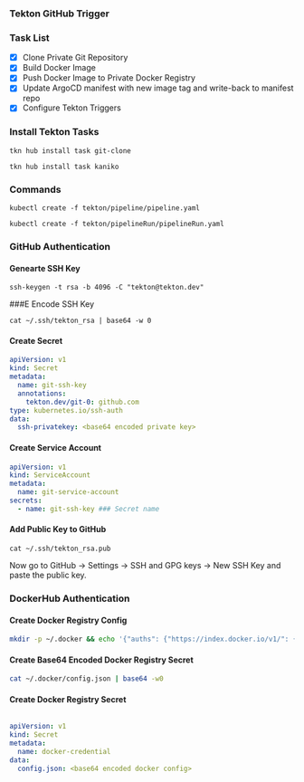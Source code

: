 ### Tekton GitHub Trigger

### Task List

- [x] Clone Private Git Repository
- [x] Build Docker Image
- [x] Push Docker Image to Private Docker Registry
- [x] Update ArgoCD manifest with new image tag and write-back to manifest repo
- [x] Configure Tekton Triggers

### Install Tekton Tasks

```
tkn hub install task git-clone

tkn hub install task kaniko
```

### Commands

```
kubectl create -f tekton/pipeline/pipeline.yaml

kubectl create -f tekton/pipelineRun/pipelineRun.yaml
```

### GitHub Authentication

#### Genearte SSH Key

```
ssh-keygen -t rsa -b 4096 -C "tekton@tekton.dev"
```

###E Encode SSH Key

```
cat ~/.ssh/tekton_rsa | base64 -w 0
```

#### Create Secret

```yaml
apiVersion: v1
kind: Secret
metadata:
  name: git-ssh-key
  annotations:
    tekton.dev/git-0: github.com
type: kubernetes.io/ssh-auth
data:
  ssh-privatekey: <base64 encoded private key>
```

#### Create Service Account

```yaml
apiVersion: v1
kind: ServiceAccount
metadata:
  name: git-service-account
secrets:
  - name: git-ssh-key ### Secret name
```

#### Add Public Key to GitHub

```
cat ~/.ssh/tekton_rsa.pub
``` 

Now go to GitHub -> Settings -> SSH and GPG keys -> New SSH Key and paste the public key.

### DockerHub Authentication

#### Create Docker Registry Config

```bash
mkdir -p ~/.docker && echo '{"auths": {"https://index.docker.io/v1/": {"username": "", "password": "", "email": ""}}}' > ~/.docker/config.json
```

#### Create Base64 Encoded Docker Registry Secret

```bash
cat ~/.docker/config.json | base64 -w0
``` 

#### Create Docker Registry Secret

```yaml

apiVersion: v1
kind: Secret
metadata:
  name: docker-credential
data:
  config.json: <base64 encoded docker config>
```





  
